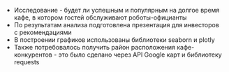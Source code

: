 * Исследование - будет ли успешным и популярным на долгое время кафе, в котором гостей обслуживают роботы-официанты
* По результатам анализа подготовлена презентация для инвесторов с рекомендациями
* В построении графиков использованы библиотеки seaborn и plotly
* Также потребовалось получить район расположения кафе-конкурентов - это было сделано через API Google карт и библиотеку requests
